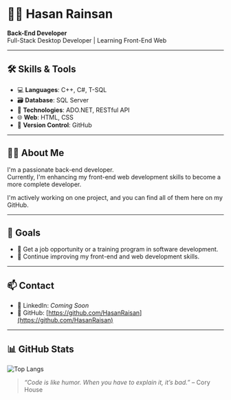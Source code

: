# 👨‍💻 Hasan Rainsan

**Back-End Developer**  
Full-Stack Desktop Developer | Learning Front-End Web  

---

## 🛠️ Skills & Tools

- 💻 **Languages**: C++, C#, T-SQL  
- 🗃️ **Database**: SQL Server  
- 🔌 **Technologies**: ADO.NET, RESTful API  
- 🌐 **Web**: HTML, CSS  
- 📁 **Version Control**: GitHub  

---

## 👨‍💼 About Me

I'm a passionate back-end developer.  
Currently, I'm enhancing my front-end web development skills to become a more complete developer.  

I'm actively working on one project, and you can find all of them here on my GitHub.

---

## 🎯 Goals

- 💼 Get a job opportunity or a training program in software development.  
- 🚀 Continue improving my front-end and web development skills.

---

## 📫 Contact

- 🔗 LinkedIn: *Coming Soon*  
- 📍 GitHub: [https://github.com/HasanRaisan](https://github.com/HasanRaisan)

---

## 📊 GitHub Stats

![Top Langs](https://github-readme-stats.vercel.app/api/top-langs/?username=HasanRaisan&layout=compact&theme=graywhite)


> *“Code is like humor. When you have to explain it, it’s bad.”* – Cory House
